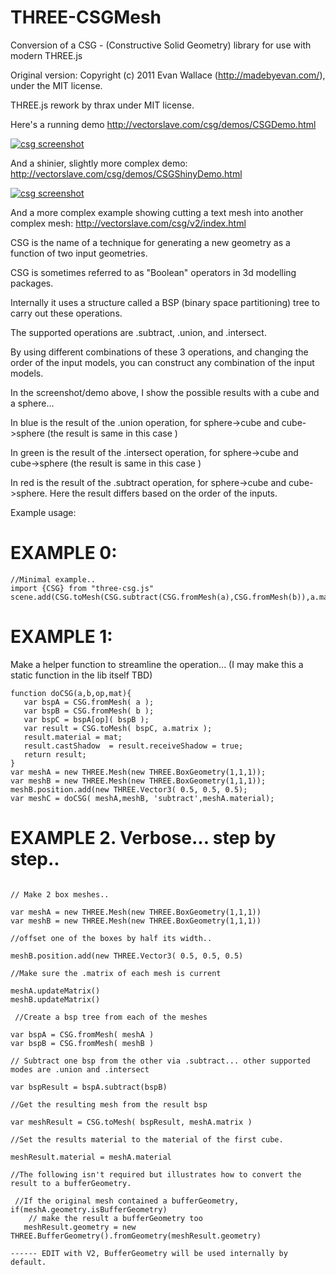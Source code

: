 # THREE-CSGMesh
Conversion of a CSG - (Constructive Solid Geometry) library for use with modern THREE.js


Original version: 
Copyright (c) 2011 Evan Wallace (http://madebyevan.com/), under the MIT license.

THREE.js rework by thrax under MIT license.

Here's a running demo
http://vectorslave.com/csg/demos/CSGDemo.html

[![csg screenshot](https://raw.githubusercontent.com/manthrax/THREE-CSGMesh/master/assets/CSGScreenShot.png)](#screenshot)

And a shinier, slightly more complex demo:
http://vectorslave.com/csg/demos/CSGShinyDemo.html

[![csg screenshot](https://raw.githubusercontent.com/manthrax/THREE-CSGMesh/master/assets/CSGShinyScreenshot.jpg)](#screenshot)

And a more complex example showing cutting a text mesh into another complex mesh:
http://vectorslave.com/csg/v2/index.html


CSG is the name of a technique for generating a new geometry as a function of two input geometries.

CSG is sometimes referred to as "Boolean" operators in 3d modelling packages.

Internally it uses a structure called a BSP (binary space partitioning) tree to carry out these operations.

The supported operations are .subtract, .union, and .intersect.

By using different combinations of these 3 operations, and changing the order of the input models, you can construct any combination of the input models.

In the screenshot/demo above, I show the possible results with a cube and a sphere...

In blue is the result of the .union operation, for  sphere->cube and cube->sphere (the result is same in this case )

In green is the result of the .intersect operation, for  sphere->cube and cube->sphere (the result is same in this case )

In red is the result of the .subtract operation, for  sphere->cube and cube->sphere. Here the result differs based on the order of the inputs.

Example usage:


# EXAMPLE 0:
```
//Minimal example..
import {CSG} from "three-csg.js"
scene.add(CSG.toMesh(CSG.subtract(CSG.fromMesh(a),CSG.fromMesh(b)),a.material))
```

# EXAMPLE 1:
Make a helper function to streamline the operation... (I may make this a static function in the lib itself TBD)
```
function doCSG(a,b,op,mat){
   var bspA = CSG.fromMesh( a );
   var bspB = CSG.fromMesh( b );
   var bspC = bspA[op]( bspB );
   var result = CSG.toMesh( bspC, a.matrix );
   result.material = mat;
   result.castShadow  = result.receiveShadow = true;
   return result;
}
var meshA = new THREE.Mesh(new THREE.BoxGeometry(1,1,1));
var meshB = new THREE.Mesh(new THREE.BoxGeometry(1,1,1));
meshB.position.add(new THREE.Vector3( 0.5, 0.5, 0.5);
var meshC = doCSG( meshA,meshB, 'subtract',meshA.material);
```

# EXAMPLE 2. Verbose... step by step..
```

// Make 2 box meshes.. 

var meshA = new THREE.Mesh(new THREE.BoxGeometry(1,1,1))
var meshB = new THREE.Mesh(new THREE.BoxGeometry(1,1,1))

//offset one of the boxes by half its width..

meshB.position.add(new THREE.Vector3( 0.5, 0.5, 0.5)

//Make sure the .matrix of each mesh is current

meshA.updateMatrix()                                     
meshB.updateMatrix()

 //Create a bsp tree from each of the meshes
 
var bspA = CSG.fromMesh( meshA )                        
var bspB = CSG.fromMesh( meshB )

// Subtract one bsp from the other via .subtract... other supported modes are .union and .intersect
 
var bspResult = bspA.subtract(bspB)

//Get the resulting mesh from the result bsp

var meshResult = CSG.toMesh( bspResult, meshA.matrix )

//Set the results material to the material of the first cube.

meshResult.material = meshA.material

//The following isn't required but illustrates how to convert the result to a bufferGeometry.

 //If the original mesh contained a bufferGeometry,
if(meshA.geometry.isBufferGeometry)
    // make the result a bufferGeometry too
   meshResult.geometry = new THREE.BufferGeometry().fromGeometry(meshResult.geometry)

------ EDIT with V2, BufferGeometry will be used internally by default.

```



